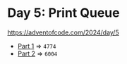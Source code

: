 # Day 5: Print Queue
https://adventofcode.com/2024/day/5

* [Part 1](./puzzle1.py) => `4774`
* [Part 2](./puzzle2.py) => `6004`
